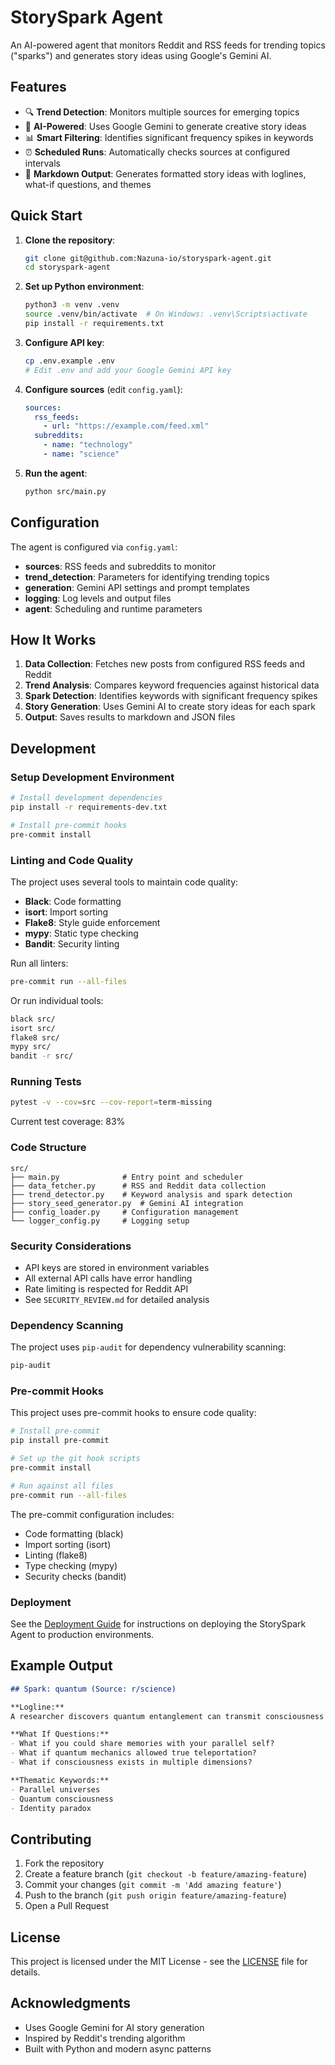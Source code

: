 # StorySpark Agent

An AI-powered agent that monitors Reddit and RSS feeds for trending topics ("sparks") and generates story ideas using Google's Gemini AI.

## Features

- 🔍 **Trend Detection**: Monitors multiple sources for emerging topics
- 🤖 **AI-Powered**: Uses Google Gemini to generate creative story ideas
- 📊 **Smart Filtering**: Identifies significant frequency spikes in keywords
- ⏰ **Scheduled Runs**: Automatically checks sources at configured intervals
- 📝 **Markdown Output**: Generates formatted story ideas with loglines, what-if questions, and themes

## Quick Start

1. **Clone the repository**:
   ```bash
   git clone git@github.com:Nazuna-io/storyspark-agent.git
   cd storyspark-agent
   ```

2. **Set up Python environment**:
   ```bash
   python3 -m venv .venv
   source .venv/bin/activate  # On Windows: .venv\Scripts\activate
   pip install -r requirements.txt
   ```

3. **Configure API key**:
   ```bash
   cp .env.example .env
   # Edit .env and add your Google Gemini API key
   ```

4. **Configure sources** (edit `config.yaml`):
   ```yaml
   sources:
     rss_feeds:
       - url: "https://example.com/feed.xml"
     subreddits:
       - name: "technology"
       - name: "science"
   ```

5. **Run the agent**:
   ```bash
   python src/main.py
   ```

## Configuration

The agent is configured via `config.yaml`:

- **sources**: RSS feeds and subreddits to monitor
- **trend_detection**: Parameters for identifying trending topics
- **generation**: Gemini API settings and prompt templates
- **logging**: Log levels and output files
- **agent**: Scheduling and runtime parameters

## How It Works

1. **Data Collection**: Fetches new posts from configured RSS feeds and Reddit
2. **Trend Analysis**: Compares keyword frequencies against historical data
3. **Spark Detection**: Identifies keywords with significant frequency spikes
4. **Story Generation**: Uses Gemini AI to create story ideas for each spark
5. **Output**: Saves results to markdown and JSON files

## Development

### Setup Development Environment

```bash
# Install development dependencies
pip install -r requirements-dev.txt

# Install pre-commit hooks
pre-commit install
```

### Linting and Code Quality

The project uses several tools to maintain code quality:

- **Black**: Code formatting
- **isort**: Import sorting
- **Flake8**: Style guide enforcement
- **mypy**: Static type checking
- **Bandit**: Security linting

Run all linters:
```bash
pre-commit run --all-files
```

Or run individual tools:
```bash
black src/
isort src/
flake8 src/
mypy src/
bandit -r src/
```

### Running Tests

```bash
pytest -v --cov=src --cov-report=term-missing
```

Current test coverage: 83%

### Code Structure

```
src/
├── main.py              # Entry point and scheduler
├── data_fetcher.py      # RSS and Reddit data collection
├── trend_detector.py    # Keyword analysis and spark detection
├── story_seed_generator.py  # Gemini AI integration
├── config_loader.py     # Configuration management
└── logger_config.py     # Logging setup
```

### Security Considerations

- API keys are stored in environment variables
- All external API calls have error handling
- Rate limiting is respected for Reddit API
- See `SECURITY_REVIEW.md` for detailed analysis

### Dependency Scanning

The project uses `pip-audit` for dependency vulnerability scanning:

```bash
pip-audit
```

### Pre-commit Hooks

This project uses pre-commit hooks to ensure code quality:

```bash
# Install pre-commit
pip install pre-commit

# Set up the git hook scripts
pre-commit install

# Run against all files
pre-commit run --all-files
```

The pre-commit configuration includes:
- Code formatting (black)
- Import sorting (isort)
- Linting (flake8)
- Type checking (mypy)
- Security checks (bandit)

### Deployment

See the [Deployment Guide](DEPLOYMENT.md) for instructions on deploying the StorySpark Agent to production environments.

## Example Output

```markdown
## Spark: quantum (Source: r/science)

**Logline:**
A researcher discovers quantum entanglement can transmit consciousness between parallel universes.

**What If Questions:**
- What if you could share memories with your parallel self?
- What if quantum mechanics allowed true teleportation?
- What if consciousness exists in multiple dimensions?

**Thematic Keywords:**
- Parallel universes
- Quantum consciousness
- Identity paradox
```

## Contributing

1. Fork the repository
2. Create a feature branch (`git checkout -b feature/amazing-feature`)
3. Commit your changes (`git commit -m 'Add amazing feature'`)
4. Push to the branch (`git push origin feature/amazing-feature`)
5. Open a Pull Request

## License

This project is licensed under the MIT License - see the [LICENSE](LICENSE) file for details.

## Acknowledgments

- Uses Google Gemini for AI story generation
- Inspired by Reddit's trending algorithm
- Built with Python and modern async patterns
